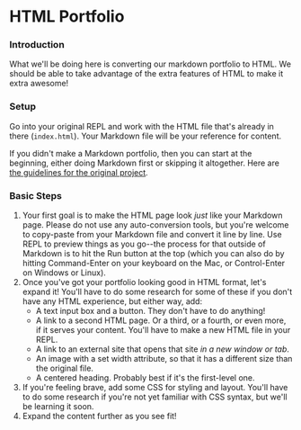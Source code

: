 # HTML Portfolio

### Introduction

What we'll be doing here is converting our markdown portfolio to HTML. We should be able to take advantage of the extra features of HTML to make it extra awesome!

### Setup

Go into your original REPL and work with the HTML file that's already in there (`index.html`). Your Markdown file will be your reference for content.

If you didn't make a Markdown portfolio, then you can start at the beginning, either doing Markdown first or skipping it altogether. Here are [the guidelines for the original project](https://github.com/ci-wdi-900/markdown-portfolio).

### Basic Steps

1. Your first goal is to make the HTML page look _just_ like your Markdown page. Please do not use any auto-conversion tools, but you're welcome to copy-paste from your Markdown file and convert it line by line. Use REPL to preview things as you go--the process for that outside of Markdown is to hit the Run button at the top (which you can also do by hitting Command-Enter on your keyboard on the Mac, or Control-Enter on Windows or Linux).
2. Once you've got your portfolio looking good in HTML format, let's expand it! You'll have to do some research for some of these if you don't have any HTML experience, but either way, add:
   - A text input box and a button. They don't have to do anything!
   - A link to a second HTML page. Or a third, or a fourth, or even more, if it serves your content. You'll have to make a new HTML file in your REPL.
   - A link to an external site that opens that site _in a new window or tab_.
   - An image with a set width attribute, so that it has a different size than the original file.
   - A centered heading. Probably best if it's the first-level one.
3. If you're feeling brave, add some CSS for styling and layout. You'll have to do some research if you're not yet familiar with CSS syntax, but we'll be learning it soon.
4. Expand the content further as you see fit!
